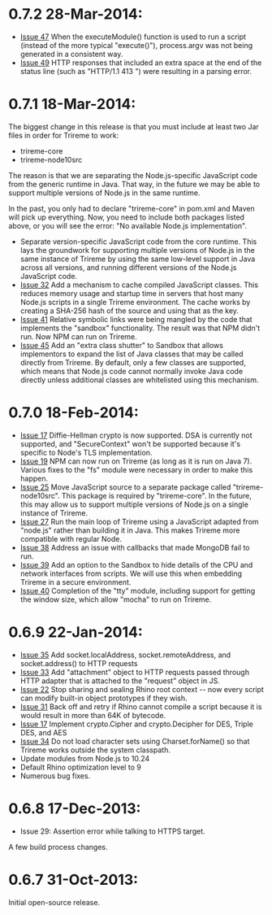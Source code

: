 # 0.7.2 28-Mar-2014:

* [Issue 47](https://github.com/apigee/trireme/issues/47) When the executeModule() function is used to run
a script (instead of the more typical "execute()"), process.argv was not being generated in a consistent
way.
* [Issue 49](https://github.com/apigee/trireme/issues/49) HTTP responses that included an extra space at the
end of the status line (such as "HTTP/1.1 413 ") were resulting in a parsing error.

# 0.7.1 18-Mar-2014:

The biggest change in this release is that you must include at least two Jar files in order for Trireme to work:

* trireme-core
* trireme-node10src

The reason is that we are separating the Node.js-specific JavaScript code from the generic runtime in Java.
That way, in the future we may be able to support multiple versions of Node.js in the same runtime.

In the past, you only had to declare "trireme-core" in pom.xml and Maven will pick up everything. Now, you need
to include both packages listed above, or you will see the error: "No available Node.js implementation".

* Separate version-specific JavaScript code from the core runtime. This lays the groundwork for supporting
multiple versions of Node.js in the same instance of Trireme by using the same low-level support in Java
across all versions, and running different versions of the Node.js JavaScript code.
* [Issue 32](https://github.com/apigee/trireme/issues/32) Add a mechanism to cache compiled JavaScript
classes. This reduces memory usage and startup time in servers that host many Node.js scripts in a single
Trireme environment. The cache works by creating a SHA-256 hash of the source and using that as the key.
* [Issue 41](https://github.com/apigee/trireme/issues/41) Relative symbolic links were being mangled by the
code that implements the "sandbox" functionality. The result was that NPM didn't run. Now NPM can run on Trireme.
* [Issue 45](https://github.com/apigee/trireme/issues/45) Add an "extra class shutter" to Sandbox that allows
implementors to expand the list of Java classes that may be called directly from Trireme. By default, only
a few classes are supported, which means that Node.js code cannot normally invoke Java code directly unless
additional classes are whitelisted using this mechanism.

# 0.7.0 18-Feb-2014:

* [Issue 17](https://github.com/apigee/trireme/issues/17) Diffie-Hellman crypto
is now supported. DSA is currently not supported, and "SecureContext" won't be supported because it's specific to Node's
TLS implementation.
* [Issue 19](https://github.com/apigee/trireme/issues/19) NPM can now run on Trireme (as long as it is run on
Java 7). Various fixes to the "fs" module were necessary in order to make this happen.
* [Issue 25](https://github.com/apigee/trireme/issues/25) Move JavaScript source to a separate package called
"trireme-node10src". This package is required by "trireme-core". In the future, this may allow us to support
multiple versions of Node.js on a single instance of Trireme.
* [Issue 27](https://github.com/apigee/trireme/issues/27) Run the main loop of Trireme using a JavaScript adapted
from "node.js" rather than building it in Java. This makes Trireme more compatible with regular Node.
* [Issue 38](https://github.com/apigee/trireme/issues/38) Address an issue with callbacks that made MongoDB
fail to run.
* [Issue 39](https://github.com/apigee/trireme/issues/39) Add an option to the Sandbox to hide details of the CPU and
network interfaces from scripts. We will use this when embedding Trireme in a secure environment.
* [Issue 40](https://github.com/apigee/trireme/issues/40) Completion of the "tty" module, including support for
getting the window size, which allow "mocha" to run on Trireme.

# 0.6.9 22-Jan-2014:

* [Issue 35](https://github.com/apigee/trireme/issues/35) Add socket.localAddress, socket.remoteAddress, and socket.address() to HTTP requests
* [Issue 33](https://github.com/apigee/trireme/issues/33) Add "attachment" object to HTTP requests passed through HTTP adapter that is attached to the "request" object in JS.
* [Issue 22](https://github.com/apigee/trireme/issues/22) Stop sharing and sealing Rhino root context -- now every script can modify built-in object prototypes if they wish.
* [Issue 31](https://github.com/apigee/trireme/issues/31) Back off and retry if Rhino cannot compile a script because it is would result in more than 64K of bytecode.
* [Issue 17](https://github.com/apigee/trireme/issues/17) Implement crypto.Cipher and crypto.Decipher for DES, Triple DES, and AES
* [Issue 34](https://github.com/apigee/trireme/pull/34) Do not load character sets using Charset.forName() so that Trireme works outside the system classpath.
* Update modules from Node.js to 10.24
* Default Rhino optimization level to 9
* Numerous bug fixes.

# 0.6.8 17-Dec-2013:

* Issue 29: Assertion error while talking to HTTPS target.

A few build process changes.

# 0.6.7 31-Oct-2013:

Initial open-source release.
